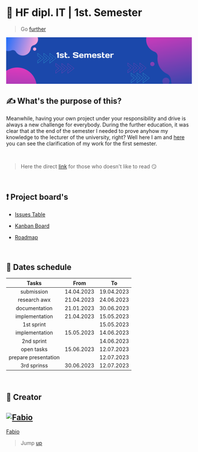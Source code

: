 # :ticket: HF dipl. IT | 1st. Semester

> Go [further](/docs/clarification.md)

![Banner](/img/banner.png)

## :writing_hand: What's the purpose of this?

Meanwhile, having your own project under your responsibility and drive is always a new challenge for everybody. During the further education, it was clear that at the end of the semester I needed to prove anyhow my knowledge to the lecturer of the university, right? Well here I am and [here](docs/clarification.md) you can see the clarification of my work for the first semester.

<br>

> Here the direct [link](pages/clarification.md) for those who doesn't like to read :smirk:


<br>

## :exclamation: Project board's

- [Issues Table](https://github.com/users/fo-b/projects/2/views/1)

- [Kanban Board](https://github.com/users/fo-b/projects/2/views/2)

- [Roadmap](https://github.com/users/fo-b/projects/2/views/3)

<br>

## :date: Dates schedule

| **Tasks**            |   **From**    |    **To**  |
|:--------------------:|:-------------:|:----------:|
| submission           |  14.04.2023   | 19.04.2023 |
| research awx         |  21.04.2023   | 24.06.2023 |
| documentation        |  21.01.2023   | 30.06.2023 |
| implementation       |  21.04.2023   | 15.05.2023 |
| 1st sprint           |               | 15.05.2023 |
| implementation       |  15.05.2023   | 14.06.2023 |
| 2nd sprint           |               | 14.06.2023 |
| open tasks           |  15.06.2023   | 12.07.2023 |
| prepare presentation |               | 12.07.2023 |
| 3rd sprinss          |  30.06.2023   | 12.07.2023 |

<br>

## :crown: Creator

[![Fabio](https://github.com/fo-b.png?size=100)](https://github.com/fo-b)
---
[Fabio](http://fabiobeti.ch)

> Jump [up](#🎫-hf-dipl-it--1st-semester)